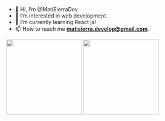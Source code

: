 - 👋 Hi, I’m @MatiSierraDev
- 👀 I’m interested in web development.
- 🌱 I’m currently learning React js!
- 📫 How to reach me <b>matisierra.develop@gmail.com</b>.


<a href="https://github.com/anuraghazra/github-readme-stats">
  <img height=200 align="left" src="https://github-readme-stats.vercel.app/api?username=MatiSierraDev" />
</a>
<a href="https://github.com/anuraghazra/convoychat">
  <img height=200 align="rigth" src="https://github-readme-stats.vercel.app/api/top-langs?username=MatiSierraDev&layout=compact&langs_count=8&card_width=320" />
</a>
<!---
MatiSierraDev/MatiSierraDev is a ✨ special ✨ repository because its `README.md` (this file) appears on your GitHub profile.
You can click the Preview link to take a look at your changes.
--->
